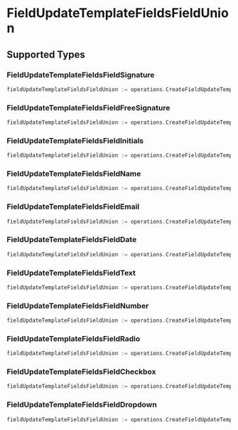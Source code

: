 # FieldUpdateTemplateFieldsFieldUnion


## Supported Types

### FieldUpdateTemplateFieldsFieldSignature

```go
fieldUpdateTemplateFieldsFieldUnion := operations.CreateFieldUpdateTemplateFieldsFieldUnionFieldUpdateTemplateFieldsFieldSignature(operations.FieldUpdateTemplateFieldsFieldSignature{/* values here */})
```

### FieldUpdateTemplateFieldsFieldFreeSignature

```go
fieldUpdateTemplateFieldsFieldUnion := operations.CreateFieldUpdateTemplateFieldsFieldUnionFieldUpdateTemplateFieldsFieldFreeSignature(operations.FieldUpdateTemplateFieldsFieldFreeSignature{/* values here */})
```

### FieldUpdateTemplateFieldsFieldInitials

```go
fieldUpdateTemplateFieldsFieldUnion := operations.CreateFieldUpdateTemplateFieldsFieldUnionFieldUpdateTemplateFieldsFieldInitials(operations.FieldUpdateTemplateFieldsFieldInitials{/* values here */})
```

### FieldUpdateTemplateFieldsFieldName

```go
fieldUpdateTemplateFieldsFieldUnion := operations.CreateFieldUpdateTemplateFieldsFieldUnionFieldUpdateTemplateFieldsFieldName(operations.FieldUpdateTemplateFieldsFieldName{/* values here */})
```

### FieldUpdateTemplateFieldsFieldEmail

```go
fieldUpdateTemplateFieldsFieldUnion := operations.CreateFieldUpdateTemplateFieldsFieldUnionFieldUpdateTemplateFieldsFieldEmail(operations.FieldUpdateTemplateFieldsFieldEmail{/* values here */})
```

### FieldUpdateTemplateFieldsFieldDate

```go
fieldUpdateTemplateFieldsFieldUnion := operations.CreateFieldUpdateTemplateFieldsFieldUnionFieldUpdateTemplateFieldsFieldDate(operations.FieldUpdateTemplateFieldsFieldDate{/* values here */})
```

### FieldUpdateTemplateFieldsFieldText

```go
fieldUpdateTemplateFieldsFieldUnion := operations.CreateFieldUpdateTemplateFieldsFieldUnionFieldUpdateTemplateFieldsFieldText(operations.FieldUpdateTemplateFieldsFieldText{/* values here */})
```

### FieldUpdateTemplateFieldsFieldNumber

```go
fieldUpdateTemplateFieldsFieldUnion := operations.CreateFieldUpdateTemplateFieldsFieldUnionFieldUpdateTemplateFieldsFieldNumber(operations.FieldUpdateTemplateFieldsFieldNumber{/* values here */})
```

### FieldUpdateTemplateFieldsFieldRadio

```go
fieldUpdateTemplateFieldsFieldUnion := operations.CreateFieldUpdateTemplateFieldsFieldUnionFieldUpdateTemplateFieldsFieldRadio(operations.FieldUpdateTemplateFieldsFieldRadio{/* values here */})
```

### FieldUpdateTemplateFieldsFieldCheckbox

```go
fieldUpdateTemplateFieldsFieldUnion := operations.CreateFieldUpdateTemplateFieldsFieldUnionFieldUpdateTemplateFieldsFieldCheckbox(operations.FieldUpdateTemplateFieldsFieldCheckbox{/* values here */})
```

### FieldUpdateTemplateFieldsFieldDropdown

```go
fieldUpdateTemplateFieldsFieldUnion := operations.CreateFieldUpdateTemplateFieldsFieldUnionFieldUpdateTemplateFieldsFieldDropdown(operations.FieldUpdateTemplateFieldsFieldDropdown{/* values here */})
```

